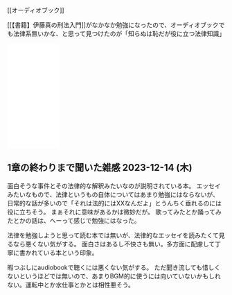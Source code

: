 [[オーディオブック]]

[[【書籍】伊藤真の刑法入門]]がなかなか勉強になったので、オーディオブックでも法律系無いかな、と思って見つけたのが「知らぬは恥だが役に立つ法律知識」

<iframe sandbox="allow-popups allow-scripts allow-modals allow-forms allow-same-origin" style="width:120px;height:240px;" marginwidth="0" marginheight="0" scrolling="no" frameborder="0" src="//rcm-fe.amazon-adsystem.com/e/cm?lt1=_blank&bc1=000000&IS2=1&bg1=FFFFFF&fc1=000000&lc1=0000FF&t=karino203-22&language=ja_JP&o=9&p=8&l=as4&m=amazon&f=ifr&ref=as_ss_li_til&asins=B0761GW21J&linkId=8571130fd26e30f4a6d496e21aad2c77"></iframe>

## 1章の終わりまで聞いた雑感 2023-12-14 (木)

面白そうな事件とその法律的な解釈みたいなのが説明されている本。
エッセイみたいなもので、法律というもの自体についてはあまり勉強にはならないが、
日常的な話が多いので「それは法的にはXXなんだよ」とうんちく垂れるのには役に立ちそう。
まぁそれに意味があるかは微妙だが。
歌ってみたとか踊ってみたとかの話は、へーって感じで勉強にはなった。

法律を勉強しようと思って読む本では無いが、法律的なエッセイを読みたくて見るなら悪くない気がする。
面白さはあるし不快さも無い。多方面に配慮して丁寧に書かれている本という印象。

暇つぶしにaudiobookで聴くには悪くない気がする。
ただ聞き流しても惜しくないというほどでは無いので、あまりBGM的に使うには向いていないかもしれない。運転中とか水仕事とかとは相性悪そう。